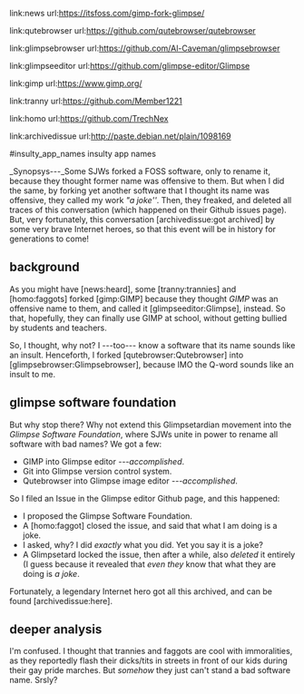 link:news
url:https://itsfoss.com/gimp-fork-glimpse/

link:qutebrowser
url:https://github.com/qutebrowser/qutebrowser

link:glimpsebrowser
url:https://github.com/Al-Caveman/glimpsebrowser

link:glimpseeditor
url:https://github.com/glimpse-editor/Glimpse

link:gimp
url:https://www.gimp.org/

link:tranny
url:https://github.com/Member1221

link:homo
url:https://github.com/TrechNex

link:archivedissue
url:http://paste.debian.net/plain/1098169

#insulty_app_names insulty app names

_Synopsys---_Some SJWs forked a FOSS software, only to rename it, because they
thought former name was offensive to them.  But when I did the same, by forking
yet another software that I thought its name was offensive, they called my work
_"a joke''_.  Then, they freaked, and deleted all traces of this conversation
(which happened on their Github issues page).  But, very fortunately, this
conversation [archivedissue:got archived] by some very brave Internet heroes,
so that this event will be in history for generations to come!

## background

As you might have [news:heard], some [tranny:trannies] and [homo:faggots]
forked [gimp:GIMP] because they thought _GIMP_ was an offensive name to them,
and called it [glimpseeditor:Glimpse], instead.  So that, hopefully, they can
finally use GIMP at school, without getting bullied by students and teachers.

So, I thought, why not?  I ---too--- know a software that its name sounds like
an insult.  Henceforth, I forked [qutebrowser:Qutebrowser] into
[glimpsebrowser:Glimpsebrowser], because IMO the Q-word sounds like an insult
to me.

## glimpse software foundation

But why stop there?  Why not extend this Glimpsetardian movement into the
_Glimpse Software Foundation_, where SJWs unite in power to rename all software
with bad names?  We got a few:

* GIMP into Glimpse editor _---accomplished_.
* Git into Glimpse version control system.
* Qutebrowser into Glimpse image editor _---accomplished_.

So I filed an Issue in the Glimpse editor Github page, and this happened:

+ I proposed the Glimpse Software Foundation.
+ A [homo:faggot] closed the issue, and said that what I am doing is a joke.
+ I asked, why?  I did _exactly_ what you did.  Yet you say it is a joke?
+ A Glimpsetard locked the issue, then after a while, also _deleted_ it
  entirely (I guess because it revealed that _even they_ know that what they
  are doing is _a joke_.

Fortunately, a legendary Internet hero got all this archived, and can be found
[archivedissue:here].

## deeper analysis

I'm confused.  I thought that trannies and faggots are cool with immoralities,
as they reportedly flash their dicks/tits in streets in front of our kids
during their gay pride marches.  But _somehow_ they just can't stand a bad
software name.  Srsly?
